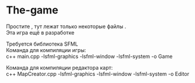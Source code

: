 # The-game
Простите , тут лежат только некоторые файлы .                
Эта игра ещё в разработке
                        
                        
Требуется библиотека SFML                 
Команда для компиляции игры:                                   
c++ main.cpp -lsfml-graphics -lsfml-window -lsfml-system -o Game
                            
                            
Команда для компиляции редактора карт:                                      
c++ MapCreator.cpp -lsfml-graphics -lsfml-window -lsfml-system -o Editor
